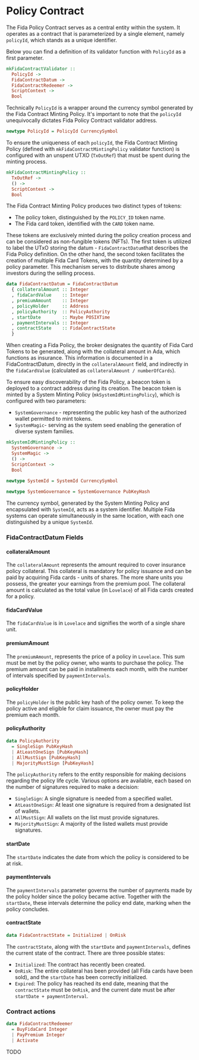 # Policy Contract

The Fida Policy Contract serves as a central entity within the system. It operates as a contract that is parameterized by a single element, namely `policyId`, which stands as a unique identifier.

Below you can find a definition of its validator function with `PolicyId` as a first parameter.

```haskell
mkFidaContractValidator ::
  PolicyId ->
  FidaContractDatum ->
  FidaContractRedeemer ->
  ScriptContext ->
  Bool
```

Technically `PolicyId` is a wrapper around the currency symbol generated by the Fida Contract Minting Policy. It's important to note that the `policyId` unequivocally dictates Fida Policy Contract validator address.

```haskell
newtype PolicyId = PolicyId CurrencySymbol
```

To ensure the uniqueness of each `policyId`, the Fida Contract Minting Policy (defined with `mkFidaContractMintingPolicy` validator function) is configured with an unspent UTXO (`TxOutRef`) that must be spent during the minting process.&#x20;

```haskell
mkFidaContractMintingPolicy ::
  TxOutRef ->
  () ->
  ScriptContext ->
  Bool
```

The Fida Contract Minting Policy produces two distinct types of tokens:

* The policy token, distinguished by the `POLICY_ID` token name.
* The Fida card token, identified with the `CARD` token name.

These tokens are exclusively minted during the policy creation process and can be considered as non-fungible tokens (NFTs). The first token is utilized to label the UTxO storing the datum - `FidaContractDatum`that describes the Fida Policy definition. On the other hand, the second token facilitates the creation of multiple Fida Card Tokens, with the quantity determined by a policy parameter. This mechanism serves to distribute shares among investors during the selling process.

```haskell
data FidaContractDatum = FidaContractDatum
  { collateralAmount :: Integer
  , fidaCardValue    :: Integer
  , premiumAmount    :: Integer
  , policyHolder     :: Address
  , policyAuthority  :: PolicyAuthority
  , startDate        :: Maybe POSIXTime
  , paymentIntervals :: Integer
  , contractState    :: FidaContractState
  }
```

When creating a Fida Policy, the broker designates the quantity of Fida Card Tokens to be generated, along with the collateral amount in Ada, which functions as insurance. This information is documented in a FidaContractDatum, directly in the `collateralAmount` field, and indirectly in the `fidaCardValue` (calculated as `collateralAmount / numberOfCards`).

To ensure easy discoverability of the Fida Policy, a beacon token is deployed to a contract address during its creation. The beacon token is minted by a System Minting Policy (`mkSystemIdMintingPolicy`), which is configured with two parameters:

* `SystemGovernance` - representing the public key hash of the authorized wallet permitted to mint tokens.
* `SystemMagic`- serving as the system seed enabling the generation of diverse system families.

```haskell
mkSystemIdMintingPolicy ::
  SystemGovernance ->
  SystemMagic ->
  () ->
  ScriptContext ->
  Bool
  
newtype SystemId = SystemId CurrencySymbol

newtype SystemGovernance = SystemGovernance PubKeyHash
```

The currency symbol, generated by the System Minting Policy and encapsulated with `SystemId`, acts as a system identifier. Multiple Fida systems can operate simultaneously in the same location, with each one distinguished by a unique `SystemId`.

### FidaContractDatum Fields

#### collateralAmount

The `collateralAmount` represents the amount required to cover insurance policy collateral. This collateral is mandatory for policy issuance and can be paid by acquiring Fida cards - units of shares. The more share units you possess, the greater your earnings from the premium pool. The collateral amount is calculated as the total value (in L`ovelace`) of all Fida cards created for a policy.

#### fidaCardValue

The `fidaCardValue` is in `Lovelace` and signifies the worth of a single share unit.

#### premiumAmount

The `premiumAmount`, represents the price of a policy in `Lovelace`. This sum must be met by the policy owner, who wants to purchase the policy. The premium amount can be paid in installments each month, with the number of intervals specified by `paymentIntervals`.

#### policyHolder

The `policyHolder` is the public key hash of the policy owner. To keep the policy active and eligible for claim issuance, the owner must pay the premium each month.

#### policyAuthority

```haskell
data PolicyAuthority
  = SingleSign PubKeyHash
  | AtLeastOneSign [PubKeyHash]
  | AllMustSign [PubKeyHash]
  | MajorityMustSign [PubKeyHash]
```

The `policyAuthority` refers to the entity responsible for making decisions regarding the policy life cycle. Various options are available, each based on the number of signatures required to make a decision:

* `SingleSign`: A single signature is needed from a specified wallet.
* `AtLeastOneSign`: At least one signature is required from a designated list of wallets.
* `AllMustSign`: All wallets on the list must provide signatures.
* `MajorityMustSign`: A majority of the listed wallets must provide signatures.

#### startDate

The `startDate` indicates the date from which the policy is considered to be at risk.

#### paymentIntervals

The `paymentIntervals` parameter governs the number of payments made by the policy holder since the policy became active. Together with the `startDate`, these intervals determine the policy end date, marking when the policy concludes.

#### contractState

```haskell
data FidaContractState = Initialized | OnRisk
```

The `contractState`, along with the `startDate` and `paymentIntervals`, defines the current state of the contract. There are three possible states:

* `Initialized`: The contract has recently been created.
* `OnRisk`: The entire collateral has been provided (all Fida cards have been sold), and the `startDate` has been correctly initialized.
* `Expired`: The policy has reached its end date, meaning that the `contractState` must be `OnRisk`, and the current date must be after `startDate + paymentInterval`.

### Contract actions

```haskell
data FidaContractRedeemer
  = BuyFidaCard Integer 
  | PayPremium Integer 
  | Activate
```

TODO
